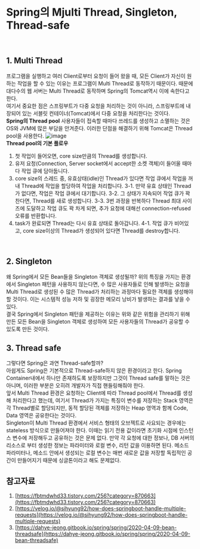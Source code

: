 Spring의 Mjulti Thread, Singleton, Thread-safe
==============
<br>

## 1. Multi Thread
프로그램을 실행하고 여러 Client로부터 요청이 들어 왔을 때, 모든 Client가 자신이 원하는 작업을 할 수 있는 이유는 프로그램이 Multi Thread로 동작하기 때문이다. 때문에 대다수의 웹 서버는 Multi Thread로 동작하며 Spring의 Tomcat역시 이에 속한다고 한다.
<br>
여기서 중요한 점은 스프링부트가 다중 요청을 처리하는 것이 아니라, 스프링부트에 내장되어 있는 서블릿 컨테이너(Tomcat)에서 다중 요청을 처리한다는 것이다.
<br>
**Spring의 Thread pool**
사용자들이 접속할 때마다 쓰레드를 생성하고 소멸하는 것은 OS와 JVM에 많은 부담을 안겨준다. 이러한 단점을 해결하기 위해 Tomcat은 Thread pool을 사용한다.
![image](https://user-images.githubusercontent.com/81568304/169701230-b81e1f91-4440-47a2-926a-70756c529c3b.png)
<br>
**Thread pool의 기본 플로우**
1. 첫 작업이 들어오면, core size만큼의 Thread를 생성합니다.
2. 유저 요청(Connection, Server socket에서 accept한 소켓 객체)이 들어올 때마다 작업 큐에 담아둡니다.
3. core size의 스레드 중, 유효상태(idle)인 Thread가 있다면 작업 큐에서 작업을 꺼내 Thread에 작업을 할당하여 작업을 처리합니다.
3-1. 만약 유효 상태인 Thread가 없다면, 작업은 작업 큐에서 대기합니다.
3-2. 그 상태가 지속되어 작업 큐가 꽉 찬다면, Thread를 새로 생성합니다.
3-3. 3번 과정을 반복하다 Thread 최대 사이즈에 도달하고 작업 큐도 꽉 차게 되면, 추가 요청에 대해선 connection-refused 오류를 반환합니다.
4. task가 완료되면 Thread는 다시 유효 상태로 돌아갑니다.
4-1. 작업 큐가 비어있고, core size이상의 Thread가 생성되어 있다면 Thread를 destroy합니다.
<br>

## 2. Singleton
왜 Spring에서 모든 Bean들을 Singleton 객체로 생성될까? 위의 특징을 가지는 환경에서 Singleton 패턴을 사용하지 않는다면, 수 많은 사용자들로 인해 발생하는 요청을 Multi Thread로 생성된 수 많은 Thread가 처리하는 과정마다 필요한 객체를 생성해야 할 것이다. 이는 시스템적 성능 저하 및 굉장한 메모리 낭비가 발생하는 결과를 낳을 수 있다.
<br>
결국 Spring에서 Singleton 패턴을 제공하는 이유는 위와 같은 위험을 관리하기 위해 만든 모든 Bean을 Singleton 객체로 생성하여 모든 사용자들의 Thread가 공유할 수 있도록 만든 것이다.
<br>

## 3. Thread safe
그렇다면 Spring은 과연 Thread-safe할까?
<br>
아쉽게도 Spring은 기본적으로 Thread-safe하지 않은 환경이라고 한다. Spring Container내에서 하나만 존재하도록 보장하지만 그것이 Thread safe를 말하는 것은 아니며, 이러한 부분은 오히려 개발자가 직접 핸들링해줘야 한다.
<br>
앞서 Multi Thread 환경은 요청하는 Client에 따라 Thread pool에서 Thread를 생성해 처리한다고 했는데, 여기서 Thread가 가지는 특징이 변수를 저장하는 Stack 영역은 각 Thread별로 할당되지만, 동적 할당된 객체를 저장하는 Heap 영역과 함께 Code, Data 영역은 공유한다는 것이다.
<br>
Singleton이 Multi Thread 환경에서 서비스 형태의 오브젝트로 사요되는 경우에는 stateless 방식으로 만들어져야 한다.  이때는 읽기 전용 값이라면 초기화 시점에 인스턴스 변수에 저장해두고 공유하는 것은 문제 없다. 만약 각 요청에 대한 정보나, DB 서버의 리소스로 부터 생성한 정보는 파라미터와 로컬 변수, 리턴 값을 이용하면 된다. 메소드 파라미터나, 메소드 안에서 생성되는 로컬 변수는 매번 새로운 값을 저장할 독립적인 공간이 만들어지기 때문에 싱글톤이라고 해도 문제없다.
<br>
## 참고자료
1.  [](https://fbtmdwhd33.tistory.com/256?category=870663)[https://fbtmdwhd33.tistory.com/256?category=870663](https://fbtmdwhd33.tistory.com/256?category=870663)
2.  [](https://velog.io/@sihyung92/how-does-springboot-handle-multiple-requests)[https://velog.io/@sihyung92/how-does-springboot-handle-multiple-requests](https://velog.io/@sihyung92/how-does-springboot-handle-multiple-requests)
3.  [](https://dahye-jeong.gitbook.io/spring/spring/2020-04-09-bean-threadsafe)[https://dahye-jeong.gitbook.io/spring/spring/2020-04-09-bean-threadsafe](https://dahye-jeong.gitbook.io/spring/spring/2020-04-09-bean-threadsafe)

